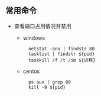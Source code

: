 ## 常用命令 ##

- 查看端口占用情况并禁用

	- windows

			netstat -ano | findstr 80
			tasklist | findstr ${pid}
			taskkill /f /t /im ${进程}
		
	- centos

			ps aux | grep 80
			kill -9 ${pid}

